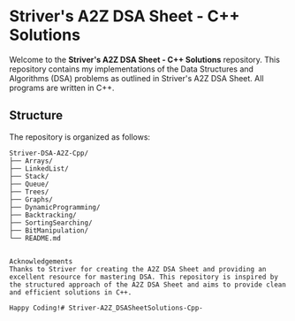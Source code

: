 # Striver's A2Z DSA Sheet - C++ Solutions

Welcome to the **Striver's A2Z DSA Sheet - C++ Solutions** repository. This repository contains my implementations of the Data Structures and Algorithms (DSA) problems as outlined in Striver's A2Z DSA Sheet. All programs are written in C++.

## Structure

The repository is organized as follows:

```plaintext
Striver-DSA-A2Z-Cpp/
├── Arrays/
├── LinkedList/
├── Stack/
├── Queue/
├── Trees/
├── Graphs/
├── DynamicProgramming/
├── Backtracking/
├── SortingSearching/
├── BitManipulation/
└── README.md


Acknowledgements
Thanks to Striver for creating the A2Z DSA Sheet and providing an excellent resource for mastering DSA. This repository is inspired by the structured approach of the A2Z DSA Sheet and aims to provide clean and efficient solutions in C++.

Happy Coding!#   S t r i v e r - A 2 Z _ D S A S h e e t S o l u t i o n s - C p p -  
 